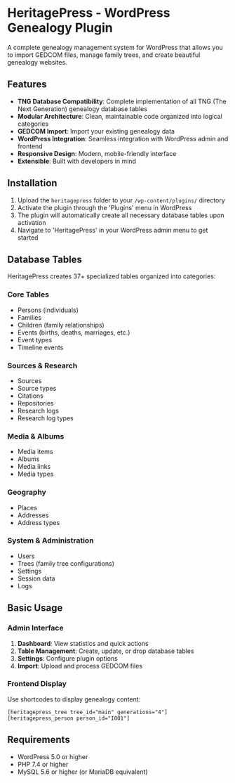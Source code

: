 # HeritagePress - WordPress Genealogy Plugin

A complete genealogy management system for WordPress that allows you to import GEDCOM files, manage family trees, and create beautiful genealogy websites.

## Features

- **TNG Database Compatibility**: Complete implementation of all TNG (The Next Generation) genealogy database tables
- **Modular Architecture**: Clean, maintainable code organized into logical categories
- **GEDCOM Import**: Import your existing genealogy data
- **WordPress Integration**: Seamless integration with WordPress admin and frontend
- **Responsive Design**: Modern, mobile-friendly interface
- **Extensible**: Built with developers in mind

## Installation

1. Upload the `heritagepress` folder to your `/wp-content/plugins/` directory
2. Activate the plugin through the 'Plugins' menu in WordPress
3. The plugin will automatically create all necessary database tables upon activation
4. Navigate to 'HeritagePress' in your WordPress admin menu to get started

## Database Tables

HeritagePress creates 37+ specialized tables organized into categories:

### Core Tables

- Persons (individuals)
- Families
- Children (family relationships)
- Events (births, deaths, marriages, etc.)
- Event types
- Timeline events

### Sources & Research

- Sources
- Source types
- Citations
- Repositories
- Research logs
- Research log types

### Media & Albums

- Media items
- Albums
- Media links
- Media types

### Geography

- Places
- Addresses
- Address types

### System & Administration

- Users
- Trees (family tree configurations)
- Settings
- Session data
- Logs

## Basic Usage

### Admin Interface

1. **Dashboard**: View statistics and quick actions
2. **Table Management**: Create, update, or drop database tables
3. **Settings**: Configure plugin options
4. **Import**: Upload and process GEDCOM files

### Frontend Display

Use shortcodes to display genealogy content:

```
[heritagepress_tree tree_id="main" generations="4"]
[heritagepress_person person_id="I001"]
```

## Requirements

- WordPress 5.0 or higher
- PHP 7.4 or higher
- MySQL 5.6 or higher (or MariaDB equivalent)

